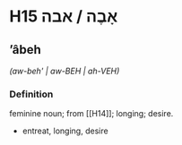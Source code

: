 # H15 אָבֶה / אבה

## ʼâbeh

_(aw-beh' | aw-BEH | ah-VEH)_

### Definition

feminine noun; from [[H14]]; longing; desire.

- entreat, longing, desire
